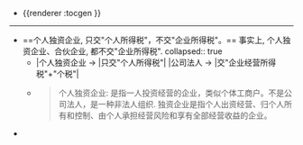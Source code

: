 - {{renderer :tocgen }}
- ---
- ==个人独资企业, 只交"个人所得税"，不交"企业所得税"。== 事实上, 个人独资企业、合伙企业, 都不交"企业所得税".
  collapsed:: true
	- |个人独资企业 -> |只交"个人所得税"|
	  |公司法人 -> |交"企业经营所得税"+"个税"|
	- > 个人独资企业: 是指一人投资经营的企业，类似个体工商户。不是公司法人，是一种非法人组织. 独资企业是指个人出资经营、归个人所有和控制、由个人承担经营风险和享有全部经营收益的企业。
-